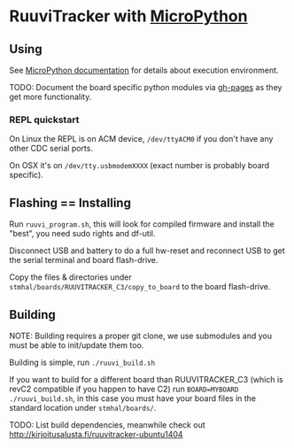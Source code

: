 # RuuviTracker with [MicroPython][upy]

## Using

See [MicroPython documentation](http://docs.micropython.org/en/latest/) for details about execution environment.

TODO: Document the board specific python modules via [gh-pages](https://pages.github.com/) as they get more functionality.


### REPL quickstart

On Linux the REPL is on ACM device, `/dev/ttyACM0` if you don't have any other CDC serial ports.

On OSX it's on `/dev/tty.usbmodemXXXX` (exact number is probably board specific).


## Flashing == Installing

Run `ruuvi_program.sh`, this will look for compiled firmware and install the "best", you need sudo rights and df-util.

Disconnect USB and battery to do a full hw-reset and reconnect USB to get the serial terminal and board flash-drive.

Copy the files & directories under `stmhal/boards/RUUVITRACKER_C3/copy_to_board` to the board flash-drive.


## Building

NOTE: Building requires a proper git clone, we use submodules and you must be able to init/update them too.

Building is simple, run `./ruuvi_build.sh`

If you want to build for a different board than RUUVITRACKER_C3 (which is revC2 compatible if you happen to have C2) run `BOARD=MYBOARD ./ruuvi_build.sh`,
in this case you must have your board files in the standard location under `stmhal/boards/`.

TODO: List build dependencies, meanwhile check out <http://kirjoitusalusta.fi/ruuvitracker-ubuntu1404>


[upy]: http://micropython.org/
